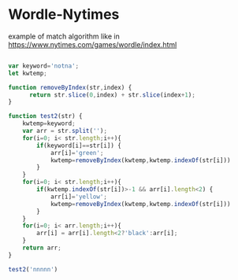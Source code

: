 # Wordle-Nytimes
example of match algorithm like in https://www.nytimes.com/games/wordle/index.html

```js

var keyword='notna';
let kwtemp;

function removeByIndex(str,index) {
      return str.slice(0,index) + str.slice(index+1);
}

function test2(str) {
	kwtemp=keyword;
	var arr = str.split('');
	for(i=0; i< str.length;i++){
		if(keyword[i]==str[i]) {
			arr[i]='green';
			kwtemp=removeByIndex(kwtemp,kwtemp.indexOf(str[i]))
		}
	}
	for(i=0; i< str.length;i++){
		if(kwtemp.indexOf(str[i])>-1 && arr[i].length<2) {
			arr[i]='yellow';
			kwtemp=removeByIndex(kwtemp,kwtemp.indexOf(str[i]))
		}
	}
	for(i=0; i< arr.length;i++){
		arr[i] = arr[i].length<2?'black':arr[i];
	}
	return arr;
}

test2('nnnnn')

```
